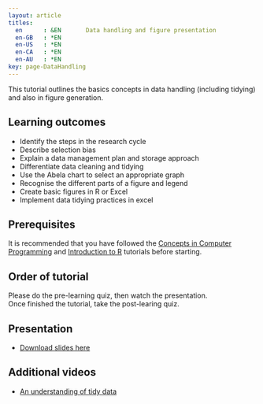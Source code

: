```yaml
---
layout: article
titles:
  en      : &EN       Data handling and figure presentation
  en-GB   : *EN
  en-US   : *EN
  en-CA   : *EN
  en-AU   : *EN
key: page-DataHandling
---
```


This tutorial outlines the basics concepts in data handling (including tidying) and also in figure generation.<br>
## Learning outcomes
* Identify the steps in the research cycle
* Describe selection bias
* Explain a data management plan and storage approach
* Differentiate data cleaning and tidying
* Use the Abela chart to select an appropriate graph
* Recognise the different parts of a figure and legend
* Create basic figures in R or Excel
* Implement data tidying practices in excel

## Prerequisites
It is recommended that you have followed the [Concepts in Computer Programming](https://conmeehan.github.io/PathogenDataCourse/ConceptsInComputerProgramming) and [Introduction to R](https://conmeehan.github.io/PathogenDataCourse/IntroToR) tutorials before starting.

## Order of tutorial

Please do the pre-learning quiz, then watch the presentation. <br />
Once finished the tutorial, take the post-learing quiz.<br>

## Presentation
* [Download slides here](https://conmeehan.github.io/PathogenDataCourse/SlideSets/DataHandlingAndPresentation.pptx)

## Additional videos
*	[An understanding of tidy data](https://www.youtube.com/watch?v=KW1laBLEiw0 )